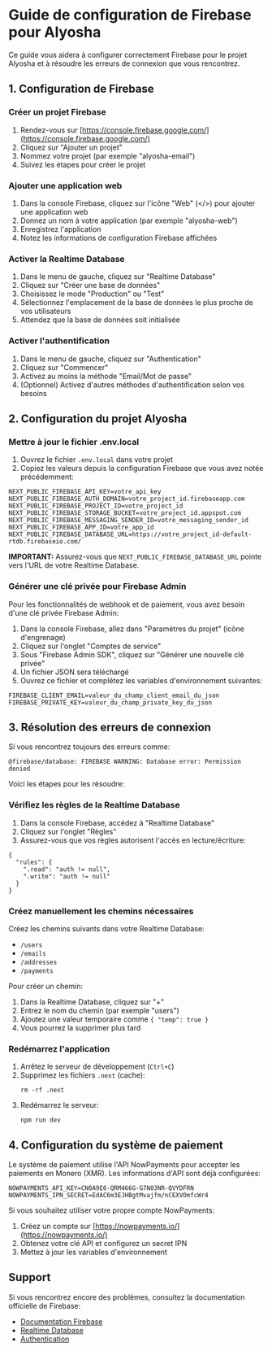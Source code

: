 # Guide de configuration de Firebase pour Alyosha

Ce guide vous aidera à configurer correctement Firebase pour le projet Alyosha et à résoudre les erreurs de connexion que vous rencontrez.

## 1. Configuration de Firebase

### Créer un projet Firebase

1. Rendez-vous sur [https://console.firebase.google.com/](https://console.firebase.google.com/)
2. Cliquez sur "Ajouter un projet"
3. Nommez votre projet (par exemple "alyosha-email")
4. Suivez les étapes pour créer le projet

### Ajouter une application web

1. Dans la console Firebase, cliquez sur l'icône "Web" (</>) pour ajouter une application web
2. Donnez un nom à votre application (par exemple "alyosha-web")
3. Enregistrez l'application
4. Notez les informations de configuration Firebase affichées

### Activer la Realtime Database

1. Dans le menu de gauche, cliquez sur "Realtime Database"
2. Cliquez sur "Créer une base de données"
3. Choisissez le mode "Production" ou "Test"
4. Sélectionnez l'emplacement de la base de données le plus proche de vos utilisateurs
5. Attendez que la base de données soit initialisée

### Activer l'authentification

1. Dans le menu de gauche, cliquez sur "Authentication"
2. Cliquez sur "Commencer"
3. Activez au moins la méthode "Email/Mot de passe"
4. (Optionnel) Activez d'autres méthodes d'authentification selon vos besoins

## 2. Configuration du projet Alyosha

### Mettre à jour le fichier .env.local

1. Ouvrez le fichier `.env.local` dans votre projet
2. Copiez les valeurs depuis la configuration Firebase que vous avez notée précédemment:

```
NEXT_PUBLIC_FIREBASE_API_KEY=votre_api_key
NEXT_PUBLIC_FIREBASE_AUTH_DOMAIN=votre_project_id.firebaseapp.com
NEXT_PUBLIC_FIREBASE_PROJECT_ID=votre_project_id
NEXT_PUBLIC_FIREBASE_STORAGE_BUCKET=votre_project_id.appspot.com
NEXT_PUBLIC_FIREBASE_MESSAGING_SENDER_ID=votre_messaging_sender_id
NEXT_PUBLIC_FIREBASE_APP_ID=votre_app_id
NEXT_PUBLIC_FIREBASE_DATABASE_URL=https://votre_project_id-default-rtdb.firebaseio.com/
```

**IMPORTANT:** Assurez-vous que `NEXT_PUBLIC_FIREBASE_DATABASE_URL` pointe vers l'URL de votre Realtime Database.

### Générer une clé privée pour Firebase Admin

Pour les fonctionnalités de webhook et de paiement, vous avez besoin d'une clé privée Firebase Admin:

1. Dans la console Firebase, allez dans "Paramètres du projet" (icône d'engrenage)
2. Cliquez sur l'onglet "Comptes de service"
3. Sous "Firebase Admin SDK", cliquez sur "Générer une nouvelle clé privée"
4. Un fichier JSON sera téléchargé
5. Ouvrez ce fichier et complétez les variables d'environnement suivantes:

```
FIREBASE_CLIENT_EMAIL=valeur_du_champ_client_email_du_json
FIREBASE_PRIVATE_KEY=valeur_du_champ_private_key_du_json
```

## 3. Résolution des erreurs de connexion

Si vous rencontrez toujours des erreurs comme:
```
@firebase/database: FIREBASE WARNING: Database error: Permission denied
```

Voici les étapes pour les résoudre:

### Vérifiez les règles de la Realtime Database

1. Dans la console Firebase, accédez à "Realtime Database"
2. Cliquez sur l'onglet "Règles"
3. Assurez-vous que vos règles autorisent l'accès en lecture/écriture:

```
{
  "rules": {
    ".read": "auth != null",
    ".write": "auth != null"
  }
}
```

### Créez manuellement les chemins nécessaires

Créez les chemins suivants dans votre Realtime Database:
- `/users`
- `/emails`
- `/addresses`
- `/payments`

Pour créer un chemin:
1. Dans la Realtime Database, cliquez sur "+"
2. Entrez le nom du chemin (par exemple "users")
3. Ajoutez une valeur temporaire comme `{ "temp": true }`
4. Vous pourrez la supprimer plus tard

### Redémarrez l'application

1. Arrêtez le serveur de développement (`Ctrl+C`)
2. Supprimez les fichiers `.next` (cache):
   ```
   rm -rf .next
   ```
3. Redémarrez le serveur:
   ```
   npm run dev
   ```

## 4. Configuration du système de paiement

Le système de paiement utilise l'API NowPayments pour accepter les paiements en Monero (XMR). Les informations d'API sont déjà configurées:

```
NOWPAYMENTS_API_KEY=CN0A9E6-QRM466G-G7N03NR-QVYDFRN
NOWPAYMENTS_IPN_SECRET=EdAC6m3EJHBgtMvajfm/nCEXVOmfcWr4
```

Si vous souhaitez utiliser votre propre compte NowPayments:
1. Créez un compte sur [https://nowpayments.io/](https://nowpayments.io/)
2. Obtenez votre clé API et configurez un secret IPN
3. Mettez à jour les variables d'environnement

## Support

Si vous rencontrez encore des problèmes, consultez la documentation officielle de Firebase:
- [Documentation Firebase](https://firebase.google.com/docs)
- [Realtime Database](https://firebase.google.com/docs/database)
- [Authentication](https://firebase.google.com/docs/auth) 